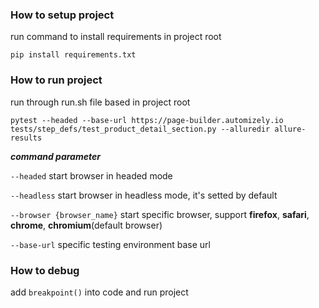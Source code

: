 ### How to setup project
run command to install requirements in project root

`pip install requirements.txt`


###  How to run project 
 run through run.sh file based in project root

`
pytest --headed --base-url https://page-builder.automizely.io tests/step_defs/test_product_detail_section.py --alluredir allure-results
`

**___command parameter___**

`--headed` start browser in headed mode

`--headless` start browser in headless mode, it's setted by default

`--browser {browser_name}` start specific browser, support **firefox**, **safari**, **chrome**, **chromium**(default browser)

`--base-url` specific testing environment base url

### How to debug
add `breakpoint()` into code and run project
